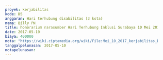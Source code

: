 ```yaml
---
proyek: kerjabilitas
kode: D5
anggaran: Hari terhubung disabilitas (3 kota)
nama: Billy PN
title: honorarium narasumber Hari Terhubung Inklusi Surabaya 10 Mei 2017 a.n Vina dari KPSG
date: 2017-05-10
biaya: 400000
nota: "https://wiki.ciptamedia.org/wiki/File:Mei_10_2017_kerjabilitas_D5_narsum_kpsg_billy.jpg"
tanggalpelunasan: 2017-05-10
notapelunasan:
---
```

